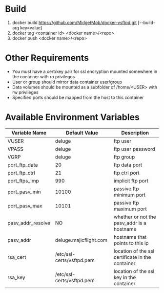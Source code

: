 # Build
1. docker build https://github.com/MidgetMob/docker-vsftpd.git [--build-arg key=value]  
3. docker tag \<container id> \<docker name>/\<repo>  
3. docker push \<docker name>/\<repo>  

# Other Requirements
* You must have a cert/key pair for ssl encryption mounted somewhere in the container with ro privileges
* User or group should mirror data container user/group
* Data volumes should be mounted as a subfolder of /home/\<USER> with rw privileges
* Specified ports should be mapped from the host to this container

# Available Environment Variables
Variable Name | Default Value | Description
------------- | ------------- | -----------
VUSER | deluge | ftp user  
VPASS | deluge | ftp user password  
VGRP | deluge | ftp group  
port_ftp_data | 20 | ftp data port 
port_ftp_ctrl | 21 | ftp ctrl port  
port_ftps_imp | 990 | implicit ftp port  
port_pasv_min | 10100 | passive ftp minimum port  
port_pasv_max | 10101 | passive ftp maximum port
pasv_addr_resolve | NO | whether or not the pasv_addr is a hostname
pasv_addr | deluge.majicflight.com | hostname that points to this ip  
rsa_cert | /etc/ssl-certs/vsftpd.pem | location of the ssl certificate in the container  
rsa_key | /etc/ssl-certs/vsftpd.pem | location of the ssl key in the container
